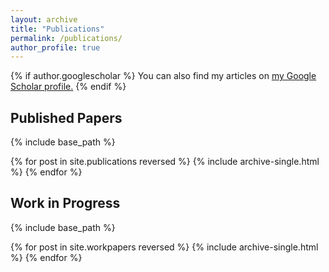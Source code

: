 ```yaml
---
layout: archive
title: "Publications"
permalink: /publications/
author_profile: true
---
```


{% if author.googlescholar %}
  You can also find my articles on <u><a href="{{author.googlescholar}}">my Google Scholar profile</a>.</u>
{% endif %}

## Published Papers

{% include base_path %}

{% for post in site.publications reversed %}
  {% include archive-single.html %}
{% endfor %}

## Work in Progress
{% include base_path %}

{% for post in site.workpapers reversed %}
  {% include archive-single.html %}
{% endfor %}
